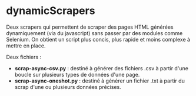 # dynamicScrapers

Deux scrapers qui permettent de scraper des pages HTML générées dynamiquement (via du javascript) sans passer par des modules comme Selenium. On obtient un script plus concis, plus rapide et moins complexe à mettre en place. 

Deux fichiers : 

- **scrap-async-csv.py** : destiné à générer des fichiers .csv à partir d'une boucle sur plusieurs types de données d'une page.
- **scrap-async-oneshot.py** : destiné à générer un fichier .txt à partir du scrap d'une ou plusieurs données précises.
